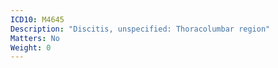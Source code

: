 ```yaml
---
ICD10: M4645
Description: "Discitis, unspecified: Thoracolumbar region"
Matters: No
Weight: 0
---
```


